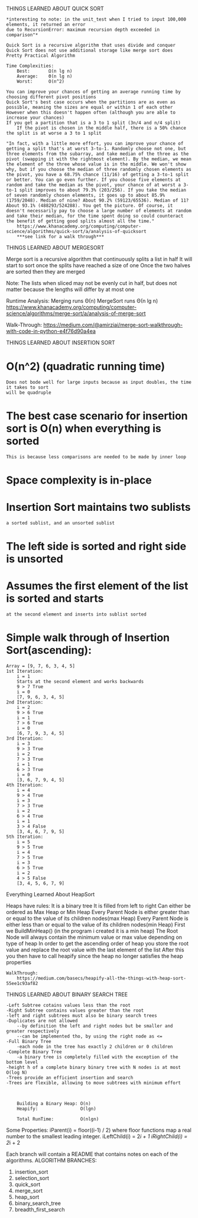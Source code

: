 
THINGS LEARNED ABOUT QUICK SORT

	*interesting to note: in the unit_test when I tried to input 100,000 elements, it returned an error
	due to RecursionError: maximum recursion depth exceeded in comparison"*

	Quick Sort is a recursive algorithm that uses divide and conquer
	Quick Sort does not use additional storage like merge sort does
	Pretty Practical Algorithm

	Time Complexities:
		Best:		Ω(n lg n)
		Average:	Θ(n lg n)
		Worst:		O(n^2)

	You can improve your chances of getting an average running time by choosing different pivot positions
	Quick Sort's best case occurs when the partitions are as even as possible, meaning the sizes are equal or within 1 of each other
	However when this doesn't happen often (although you are able to increase your chances)
	If you get a partition that is a 3 to 1 split (3n/4 and n/4 split)
		If the pivot is chosen in the middle half, there is a 50% chance the split is at worse a 3 to 1 split

	"In fact, with a little more effort, you can improve your chance of getting a split that's at worst 3-to-1. Randomly choose not one, but three elements from the subarray, and take median of the three as the pivot (swapping it with the rightmost element). By the median, we mean the element of the three whose value is in the middle. We won't show why, but if you choose the median of three randomly chosen elements as the pivot, you have a 68.75% chance (11/16) of getting a 3-to-1 split or better. You can go even further. If you choose five elements at random and take the median as the pivot, your chance of at worst a 3-to-1 split improves to about 79.3% (203/256). If you take the median of seven randomly chosen elements, it goes up to about 85.9% (1759/2048). Median of nine? About 90.2% (59123/65536). Median of 11? About 93.1% (488293/524288). You get the picture. Of course, it doesn't necessarily pay to choose a large number of elements at random and take their median, for the time spent doing so could counteract the benefit of getting good splits almost all the time."
		https://www.khanacademy.org/computing/computer-science/algorithms/quick-sort/a/analysis-of-quicksort
		***see link for a walk through***


THINGS LEARNED ABOUT MERGESORT

Merge sort is a recursive algorithm that continuously splits a list in half
It will start to sort once the splits have reached a size of one
Once the two halves are sorted then they are merged

Note: The lists when sliced may not be evenly cut in half, but does not matter because 
	  the lengths will differ by at most one

Runtime Analysis:
	Merging runs Θ(n)
	MergeSort runs Θ(n lg n)
https://www.khanacademy.org/computing/computer-science/algorithms/merge-sort/a/analysis-of-merge-sort

Walk-Through:
	https://medium.com/@amirziai/merge-sort-walkthrough-with-code-in-python-e4f76d90a4ea


THINGS LEARNED ABOUT INSERTION SORT
# 	O(n^2) (quadratic running time)
	Does not bode well for large inputs because as input doubles, the time it takes to sort
	will be quadruple
#	The best case scenario for insertion sort is O(n) when everything is sorted
	This is because less comparisons are needed to be made by inner loop

#	Space complexity is in-place

#	Insertion Sort maintains two sublists
	a sorted sublist, and an unsorted sublist

#	The left side is sorted and right side is unsorted


# 	Assumes the first element of the list is sorted and starts
	at the second element and inserts into sublist sorted

#	Simple walk through of Insertion Sort(ascending):
    Array = [9, 7, 6, 3, 4, 5]
    1st Iteration:
        i = 1
        Starts at the second element and works backwards
        9 > 7 True
        i = 0
        [7, 9, 6, 3, 4, 5]
    2nd Iteration:
        i = 2
        9 > 6 True
        i = 1
        7 > 6 True
        i = 0
        [6, 7, 9, 3, 4, 5]
    3rd Iteration:
        i = 3
        9 > 3 True
        i = 2
        7 > 3 True
        i = 1
        6 > 3 True
        i = 0
        [3, 6, 7, 9, 4, 5]
    4th Iteration:
        i = 4
        9 > 4 True
        i = 3
        7 > 3 True
        i = 2
        6 > 4 True
        i = 1
        3 > 4 False
        [3, 4, 6, 7, 9, 5]
    5th Iteration:
        i = 5
        9 > 5 True
        i = 4
        7 > 5 True
        i = 3
        6 > 5 True
        i = 2
        4 > 5 False
        [3, 4, 5, 6, 7, 9]
    

Everything Learned About HeapSort

Heaps have rules:
    It is a binary tree
    It is filled from left to right
    Can either be ordered as Max Heap or Min Heap
        Every Parent Node is either greater than or equal to the value of its children nodes(max Heap)
        Every Parent Node is either less than or equal to the value of its children nodes(min Heap)
    First we BuildMinHeap() (in the program i created it is a min heap)
    The Root Node will always contain the minimum value or max value depending on type of heap
    In order to get the ascending order of heap you store the root value and replace the root value with the last element of the list
    After this you then have to call heapify since the heap no longer satisfies the heap properties

    WalkThrough: 
        https://medium.com/basecs/heapify-all-the-things-with-heap-sort-55ee1c93af82

THINGS LEARNED ABOUT BINARY SEARCH TREE

    -Left Subtree cotains values less than the root
    -Right Subtree contains values greater than the root
    -left and right subtrees must also be binary search trees
    -Duplicates are not allowed
        --by definition the left and right nodes but be smaller and greater respectively
        --can be implemented tho, by using the right node as <= 
    -Full Binary Tree
        -each node in the tree has exactly 2 children or 0 children
    -Complete Binary Tree
        -a binary tree is completely filled with the exception of the bottom level
    -height h of a complete binary binary tree with N nodes is at most O(log N)
    -Trees provide an efficient insertion and search
    -Trees are flexible, allowing to move subtrees with minimum effort
    
   

        Building a Binary Heap: O(n)
        Heapify:                O(lgn)

        Total RunTime:          O(nlgn)


Some Properties:
    iParent(i)     = floor((i-1) / 2) where floor functions map a real number to the smallest leading integer.
    iLeftChild(i)  = 2*i + 1
    iRightChild(i) = 2*i + 2


Each branch will contain a README that contains notes on each of the algorithms.
ALGORITHM BRANCHES:
  1. insertion_sort
  2. selection_sort
  3. quick_sort
  4. merge_sort
  5. heap_sort
  6. binary_search_tree
  7. breadth_first_search

